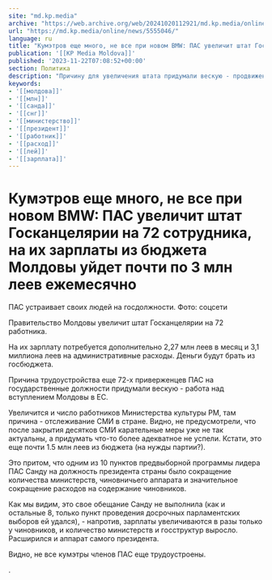 ```yaml
---
site: "md.kp.media"
archive: "https://web.archive.org/web/20241020112921/md.kp.media/online/news/5555046/"
url: "https://md.kp.media/online/news/5555046/"
language: ru
title: "Кумэтров еще много, не все при новом BMW: ПАС увеличит штат Госканцелярии на 72 сотрудника, на их зарплаты из бюджета Молдовы уйдет почти по 3 млн леев ежемесячно"
publication: '[[KP Media Moldova]]'
published: '2023-11-22T07:08:52+00:00'
section: Политика
description: "Причину для увеличения штата придумали вескую - продвижение темы членства Молдовы в ЕС, увеличат и число работников Минкульта [ДОКУМЕНТ]"
keywords:
- '[[молдова]]'
- '[[млн]]'
- '[[санда]]'
- '[[снг]]'
- '[[министерство]]'
- '[[президент]]'
- '[[работник]]'
- '[[расход]]'
- '[[лей]]'
- '[[зарплата]]'
---
```


# Кумэтров еще много, не все при новом BMW: ПАС увеличит штат Госканцелярии на 72 сотрудника, на их зарплаты из бюджета Молдовы уйдет почти по 3 млн леев ежемесячно

ПАС устраивает своих людей на госдолжности. Фото: соцсети

Правительство Молдовы увеличит штат Госканцелярии на 72 работника.

На их зарплату потребуется дополнительно 2,27 млн леев в месяц и 3,1 миллиона леев на административные расходы. Деньги будут брать из госбюджета.

Причина трудоустройства еще 72-х приверженцев ПАС на государственные должности придумали вескую - работа над вступлением Молдовы в ЕС.

Увеличится и число работников Министерства культуры РМ, там причина - отслеживание СМИ в стране. Видно, не предусмотрели, что после закрытия десятков СМИ карательные меры уже не так актуальны, а придумать что-то более адекватное не успели. Кстати, это еще почти 1.5 млн леев из бюджета (на нужды партии?).

Это притом, что одним из 10 пунктов предвыборной программы лидера ПАС Санду на должность президента страны было сокращение количества министерств, чиновничьего аппарата и значительное сокращение расходов на содержание чиновников.

Как мы видим, это свое обещание Санду не выполнила (как и остальные 8, только пункт проведения досрочных парламентских выборов ей удался), - напротив, зарплаты увеличиваются в разы только у чиновников, и количество министерств и госструктур выросло. Расширился и аппарат самого президента.

Видно, не все кумэтры членов ПАС еще трудоустроены.

.